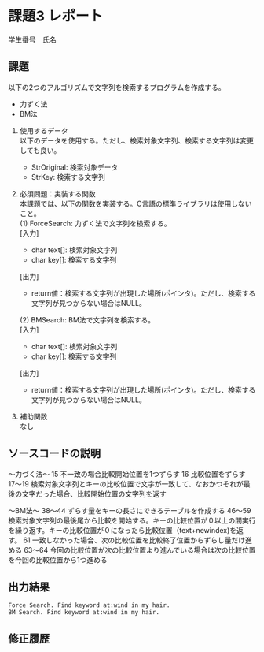 # 課題3 レポート
学生番号　氏名


## 課題  

以下の2つのアルゴリズムで文字列を検索するプログラムを作成する。  
- 力ずく法
- BM法

1. 使用するデータ  
以下のデータを使用する。ただし、検索対象文字列、検索する文字列は変更しても良い。  
    - StrOriginal: 検索対象データ
    - StrKey: 検索する文字列

2. 必須問題：実装する関数  
本課題では、以下の関数を実装する。C言語の標準ライブラリは使用しないこと。  
    (1) ForceSearch: 力ずく法で文字列を検索する。  
    [入力]  
    - char text[]: 検索対象文字列  
    - char key[]: 検索する文字列  

    [出力]  
    - return値：検索する文字列が出現した場所(ポインタ)。ただし、検索する文字列が見つからない場合はNULL。  

    (2) BMSearch: BM法で文字列を検索する。  
    [入力]  
    - char text[]: 検索対象文字列  
    - char key[]: 検索する文字列  
 
    [出力]  
    - return値：検索する文字列が出現した場所(ポインタ)。ただし、検索する文字列が見つからない場合はNULL。  

3. 補助関数  
なし

## ソースコードの説明
〜力づく法〜 
15 不一致の場合比較開始位置を1つずらす 
16 比較位置をずらす 
17〜19 検索対象文字列とキーの比較位置で文字が一致して、なおかつそれが最後の文字だった場合、比較開始位置の文字列を返す

〜BM法〜 
38〜44 ずらす量をキーの長さにできるテーブルを作成する 
46〜59 検索対象文字列の最後尾から比較を開始する。キーの比較位置が０以上の間実行を繰り返す。キーの比較位置が０になったら比較位置（text+newindex)を返す。 
61 一致しなかった場合、次の比較位置を比較終了位置からずらし量だけ進める 
63～64 今回の比較位置が次の比較位置より進んでいる場合は次の比較位置を今回の比較位置から1つ進める


## 出力結果

```
Force Search. Find keyword at:wind in my hair.
BM Search. Find keyword at:wind in my hair.
```

## 修正履歴

